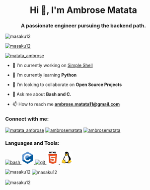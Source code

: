 <h1 align="center">Hi 👋, I'm Ambrose Matata</h1>
<h3 align="center">A passionate engineer pursuing the backend path.</h3>

<p align="left"> <img src="https://komarev.com/ghpvc/?username=masaku12&label=Profile%20views&color=0e75b6&style=flat" alt="masaku12" /> </p>

<p align="left"> <a href="https://github.com/ryo-ma/github-profile-trophy"><img src="https://github-profile-trophy.vercel.app/?username=masaku12" alt="masaku12" /></a> </p>

<p align="left"> <a href="https://twitter.com/matata_ambrose" target="blank"><img src="https://img.shields.io/twitter/follow/matata_ambrose?logo=twitter&style=for-the-badge" alt="matata_ambrose" /></a> </p>

- 🔭 I’m currently working on [Simple Shell](https://github.com/Masaku12/simple_shell)

- 🌱 I’m currently learning **Python**

- 👯 I’m looking to collaborate on **Open Source Projects**

- 💬 Ask me about **Bash and C.**

- 📫 How to reach me **ambrose.matata11@gmail.com**

<h3 align="left">Connect with me:</h3>
<p align="left">
<a href="https://twitter.com/matata_ambrose" target="blank"><img align="center" src="https://raw.githubusercontent.com/rahuldkjain/github-profile-readme-generator/master/src/images/icons/Social/twitter.svg" alt="matata_ambrose" height="30" width="40" /></a>
<a href="https://linkedin.com/in/ambrosematata" target="blank"><img align="center" src="https://raw.githubusercontent.com/rahuldkjain/github-profile-readme-generator/master/src/images/icons/Social/linked-in-alt.svg" alt="ambrosematata" height="30" width="40" /></a>
<a href="https://stackoverflow.com/users/ambrosematata" target="blank"><img align="center" src="https://raw.githubusercontent.com/rahuldkjain/github-profile-readme-generator/master/src/images/icons/Social/stack-overflow.svg" alt="ambrosematata" height="30" width="40" /></a>
</p>

<h3 align="left">Languages and Tools:</h3>
<p align="left"> <a href="https://www.gnu.org/software/bash/" target="_blank" rel="noreferrer"> <img src="https://www.vectorlogo.zone/logos/gnu_bash/gnu_bash-icon.svg" alt="bash" width="40" height="40"/> </a> <a href="https://www.cprogramming.com/" target="_blank" rel="noreferrer"> <img src="https://raw.githubusercontent.com/devicons/devicon/master/icons/c/c-original.svg" alt="c" width="40" height="40"/> </a> <a href="https://git-scm.com/" target="_blank" rel="noreferrer"> <img src="https://www.vectorlogo.zone/logos/git-scm/git-scm-icon.svg" alt="git" width="40" height="40"/> </a> <a href="https://www.w3.org/html/" target="_blank" rel="noreferrer"> <img src="https://raw.githubusercontent.com/devicons/devicon/master/icons/html5/html5-original-wordmark.svg" alt="html5" width="40" height="40"/> </a> <a href="https://www.linux.org/" target="_blank" rel="noreferrer"> <img src="https://raw.githubusercontent.com/devicons/devicon/master/icons/linux/linux-original.svg" alt="linux" width="40" height="40"/> </a> </p>

<p><img align="left" src="https://github-readme-stats.vercel.app/api/top-langs?username=masaku12&show_icons=true&locale=en&layout=compact" alt="masaku12" /></p>

<p>&nbsp;<img align="center" src="https://github-readme-stats.vercel.app/api?username=masaku12&show_icons=true&locale=en" alt="masaku12" /></p>

<p><img align="center" src="https://github-readme-streak-stats.herokuapp.com/?user=masaku12&" alt="masaku12" /></p>






<!---
Masaku12/Masaku12 is a ✨ special ✨ repository because its `README.md` (this file) appears on your GitHub profile.
You can click the Preview link to take a look at your changes.
--->

